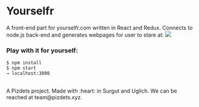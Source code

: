 # Yourselfr

A front-end part for yourselfr.com written in React and Redux.
Connects to node.js back-end and generates webpages for user to stare at:
![](https://pp.vk.me/c636219/v636219292/8f3a/EXwXqqzzsOk.jpg)

### Play with it for yourself:
    $ npm install
    $ npm start
    → localhost:3000

<br/>
A Pizdets project. Made with :heart: in Surgut and Uglich. We can be reached
at team@pizdets.xyz.
